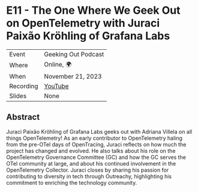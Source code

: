 # E11 - The One Where We Geek Out on OpenTelemetry with Juraci Paixão Kröhling of Grafana Labs

|           |                                          |
| --------- | -----------------------------------------|
| Event     | Geeking Out Podcast                      |
| Where     | Online, 🌍                               |
| When      | November 21, 2023                        |
| Recording | [YouTube](https://youtu.be/u5oXMGQd1Oc)  |
| Slides    | None                                     |

## Abstract

Juraci Paixão Kröhling of Grafana Labs geeks out with Adriana Villela on all things OpenTelemetry! As an early contributor to OpenTelemetry haling from the pre-OTel days of OpenTracing, Juraci reflects on how much the project has changed and evolved. He also talks about his role on the OpenTelemetry Governance Committee (GC) and how the GC serves the OTel community at large, and about his continued involvement in the OpenTelemetry Collector. Juraci closes by sharing his passion for contributing to diversity in tech through Outreachy, highlighting his commitment to enriching the technology community.
